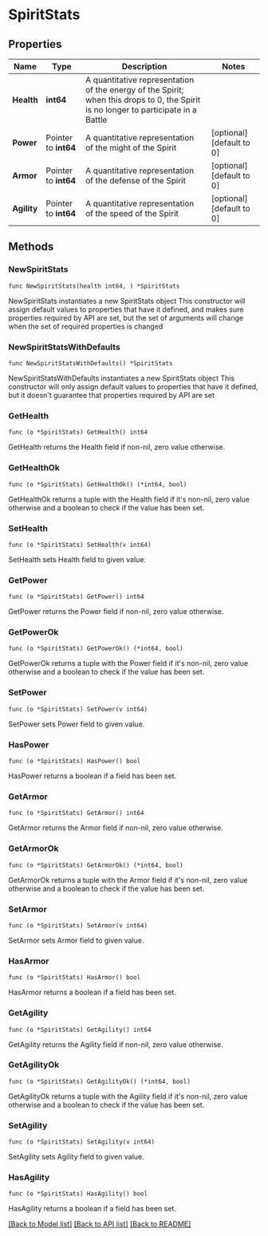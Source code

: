 # SpiritStats

## Properties

Name | Type | Description | Notes
------------ | ------------- | ------------- | -------------
**Health** | **int64** | A quantitative representation of the energy of the Spirit; when this drops to 0, the Spirit is no longer to participate in a Battle | 
**Power** | Pointer to **int64** | A quantitative representation of the might of the Spirit | [optional] [default to 0]
**Armor** | Pointer to **int64** | A quantitative representation of the defense of the Spirit | [optional] [default to 0]
**Agility** | Pointer to **int64** | A quantitative representation of the speed of the Spirit | [optional] [default to 0]

## Methods

### NewSpiritStats

`func NewSpiritStats(health int64, ) *SpiritStats`

NewSpiritStats instantiates a new SpiritStats object
This constructor will assign default values to properties that have it defined,
and makes sure properties required by API are set, but the set of arguments
will change when the set of required properties is changed

### NewSpiritStatsWithDefaults

`func NewSpiritStatsWithDefaults() *SpiritStats`

NewSpiritStatsWithDefaults instantiates a new SpiritStats object
This constructor will only assign default values to properties that have it defined,
but it doesn't guarantee that properties required by API are set

### GetHealth

`func (o *SpiritStats) GetHealth() int64`

GetHealth returns the Health field if non-nil, zero value otherwise.

### GetHealthOk

`func (o *SpiritStats) GetHealthOk() (*int64, bool)`

GetHealthOk returns a tuple with the Health field if it's non-nil, zero value otherwise
and a boolean to check if the value has been set.

### SetHealth

`func (o *SpiritStats) SetHealth(v int64)`

SetHealth sets Health field to given value.


### GetPower

`func (o *SpiritStats) GetPower() int64`

GetPower returns the Power field if non-nil, zero value otherwise.

### GetPowerOk

`func (o *SpiritStats) GetPowerOk() (*int64, bool)`

GetPowerOk returns a tuple with the Power field if it's non-nil, zero value otherwise
and a boolean to check if the value has been set.

### SetPower

`func (o *SpiritStats) SetPower(v int64)`

SetPower sets Power field to given value.

### HasPower

`func (o *SpiritStats) HasPower() bool`

HasPower returns a boolean if a field has been set.

### GetArmor

`func (o *SpiritStats) GetArmor() int64`

GetArmor returns the Armor field if non-nil, zero value otherwise.

### GetArmorOk

`func (o *SpiritStats) GetArmorOk() (*int64, bool)`

GetArmorOk returns a tuple with the Armor field if it's non-nil, zero value otherwise
and a boolean to check if the value has been set.

### SetArmor

`func (o *SpiritStats) SetArmor(v int64)`

SetArmor sets Armor field to given value.

### HasArmor

`func (o *SpiritStats) HasArmor() bool`

HasArmor returns a boolean if a field has been set.

### GetAgility

`func (o *SpiritStats) GetAgility() int64`

GetAgility returns the Agility field if non-nil, zero value otherwise.

### GetAgilityOk

`func (o *SpiritStats) GetAgilityOk() (*int64, bool)`

GetAgilityOk returns a tuple with the Agility field if it's non-nil, zero value otherwise
and a boolean to check if the value has been set.

### SetAgility

`func (o *SpiritStats) SetAgility(v int64)`

SetAgility sets Agility field to given value.

### HasAgility

`func (o *SpiritStats) HasAgility() bool`

HasAgility returns a boolean if a field has been set.


[[Back to Model list]](../README.md#documentation-for-models) [[Back to API list]](../README.md#documentation-for-api-endpoints) [[Back to README]](../README.md)


